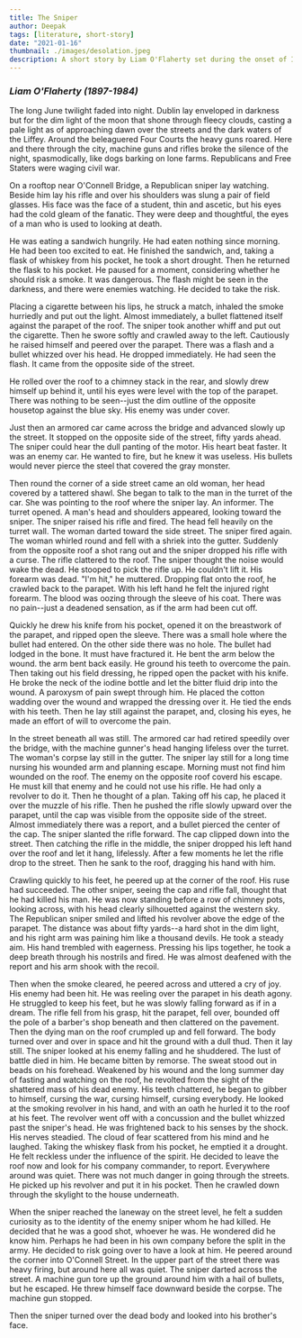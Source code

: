 ```yaml
---
title: The Sniper
author: Deepak
tags: [literature, short-story]
date: "2021-01-16"
thumbnail: ./images/desolation.jpeg
description: A short story by Liam O'Flaherty set during the onset of Irish Civil War.
---
```

### _Liam O'Flaherty (1897-1984)_

The long June twilight faded into night. Dublin lay enveloped in darkness but for the dim light of the moon that shone through fleecy clouds, casting a pale light as of approaching dawn over the streets and the dark waters of the Liffey. Around the beleaguered Four Courts the heavy guns roared. Here and there through the city, machine guns and rifles broke the silence of the night, spasmodically, like dogs barking on lone farms. Republicans and Free Staters were waging civil war.

On a rooftop near O'Connell Bridge, a Republican sniper lay watching. Beside him lay his rifle and over his shoulders was slung a pair of field glasses. His face was the face of a student, thin and ascetic, but his eyes had the cold gleam of the fanatic. They were deep and thoughtful, the eyes of a man who is used to looking at death.

He was eating a sandwich hungrily. He had eaten nothing since morning. He had been too excited to eat. He finished the sandwich, and, taking a flask of whiskey from his pocket, he took a short drought. Then he returned the flask to his pocket. He paused for a moment, considering whether he should risk a smoke. It was dangerous. The flash might be seen in the darkness, and there were enemies watching. He decided to take the risk.

Placing a cigarette between his lips, he struck a match, inhaled the smoke hurriedly and put out the light. Almost immediately, a bullet flattened itself against the parapet of the roof. The sniper took another whiff and put out the cigarette. Then he swore softly and crawled away to the left.
Cautiously he raised himself and peered over the parapet. There was a flash and a bullet whizzed over his head. He dropped immediately. He had seen the flash. It came from the opposite side of the street.

He rolled over the roof to a chimney stack in the rear, and slowly drew himself up behind it, until his eyes were level with the top of the parapet. There was nothing to be seen--just the dim outline of the opposite housetop against the blue sky. His enemy was under cover.

Just then an armored car came across the bridge and advanced slowly up the street. It stopped on the opposite side of the street, fifty yards ahead. The sniper could hear the dull panting of the motor. His heart beat faster. It was an enemy car. He wanted to fire, but he knew it was useless. His bullets would never pierce the steel that covered the gray monster.

Then round the corner of a side street came an old woman, her head covered by a tattered shawl. She began to talk to the man in the turret of the car. She was pointing to the roof where the sniper lay. An informer. The turret opened. A man's head and shoulders appeared, looking toward the sniper. The sniper raised his rifle and fired. The head fell heavily on the turret wall. The woman darted toward the side street. The sniper fired again. The woman whirled round and fell with a shriek into the gutter.
Suddenly from the opposite roof a shot rang out and the sniper dropped his rifle with a curse. The rifle clattered to the roof. The sniper thought the noise would wake the dead. He stooped to pick the rifle up. He couldn't lift it. His forearm was dead. "I'm hit," he muttered.
Dropping flat onto the roof, he crawled back to the parapet. With his left hand he felt the injured right forearm. The blood was oozing through the sleeve of his coat. There was no pain--just a deadened sensation, as if the arm had been cut off.

Quickly he drew his knife from his pocket, opened it on the breastwork of the parapet, and ripped open the sleeve. There was a small hole where the bullet had entered. On the other side there was no hole. The bullet had lodged in the bone. It must have fractured it. He bent the arm below the wound. the arm bent back easily. He ground his teeth to overcome the pain.
Then taking out his field dressing, he ripped open the packet with his knife. He broke the neck of the iodine bottle and let the bitter fluid drip into the wound. A paroxysm of pain swept through him. He placed the cotton wadding over the wound and wrapped the dressing over it. He tied the ends with his teeth.
Then he lay still against the parapet, and, closing his eyes, he made an effort of will to overcome the pain.

In the street beneath all was still. The armored car had retired speedily over the bridge, with the machine gunner's head hanging lifeless over the turret. The woman's corpse lay still in the gutter.
The sniper lay still for a long time nursing his wounded arm and planning escape. Morning must not find him wounded on the roof. The enemy on the opposite roof coverd his escape. He must kill that enemy and he could not use his rifle. He had only a revolver to do it. Then he thought of a plan.
Taking off his cap, he placed it over the muzzle of his rifle. Then he pushed the rifle slowly upward over the parapet, until the cap was visible from the opposite side of the street. Almost immediately there was a report, and a bullet pierced the center of the cap. The sniper slanted the rifle forward. The cap clipped down into the street. Then catching the rifle in the middle, the sniper dropped his left hand over the roof and let it hang, lifelessly. After a few moments he let the rifle drop to the street. Then he sank to the roof, dragging his hand with him.

Crawling quickly to his feet, he peered up at the corner of the roof. His ruse had succeeded. The other sniper, seeing the cap and rifle fall, thought that he had killed his man. He was now standing before a row of chimney pots, looking across, with his head clearly silhouetted against the western sky.
The Republican sniper smiled and lifted his revolver above the edge of the parapet. The distance was about fifty yards--a hard shot in the dim light, and his right arm was paining him like a thousand devils. He took a steady aim. His hand trembled with eagerness. Pressing his lips together, he took a deep breath through his nostrils and fired. He was almost deafened with the report and his arm shook with the recoil.

Then when the smoke cleared, he peered across and uttered a cry of joy. His enemy had been hit. He was reeling over the parapet in his death agony. He struggled to keep his feet, but he was slowly falling forward as if in a dream. The rifle fell from his grasp, hit the parapet, fell over, bounded off the pole of a barber's shop beneath and then clattered on the pavement.
Then the dying man on the roof crumpled up and fell forward. The body turned over and over in space and hit the ground with a dull thud. Then it lay still.
The sniper looked at his enemy falling and he shuddered. The lust of battle died in him. He became bitten by remorse. The sweat stood out in beads on his forehead. Weakened by his wound and the long summer day of fasting and watching on the roof, he revolted from the sight of the shattered mass of his dead enemy. His teeth chattered, he began to gibber to himself, cursing the war, cursing himself, cursing everybody.
He looked at the smoking revolver in his hand, and with an oath he hurled it to the roof at his feet. The revolver went off with a concussion and the bullet whizzed past the sniper's head. He was frightened back to his senses by the shock. His nerves steadied. The cloud of fear scattered from his mind and he laughed.
Taking the whiskey flask from his pocket, he emptied it a drought. He felt reckless under the influence of the spirit. He decided to leave the roof now and look for his company commander, to report. Everywhere around was quiet. There was not much danger in going through the streets. He picked up his revolver and put it in his pocket. Then he crawled down through the skylight to the house underneath.

When the sniper reached the laneway on the street level, he felt a sudden curiosity as to the identity of the enemy sniper whom he had killed. He decided that he was a good shot, whoever he was. He wondered did he know him. Perhaps he had been in his own company before the split in the army. He decided to risk going over to have a look at him. He peered around the corner into O'Connell Street. In the upper part of the street there was heavy firing, but around here all was quiet.
The sniper darted across the street. A machine gun tore up the ground around him with a hail of bullets, but he escaped. He threw himself face downward beside the corpse. The machine gun stopped.

Then the sniper turned over the dead body and looked into his brother's face.